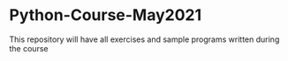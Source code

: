 # Python-Course-May2021
This repository will have all exercises and sample programs written during the course
